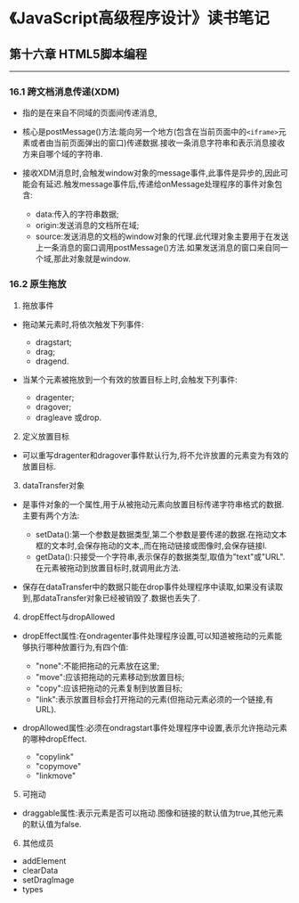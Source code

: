 # 《JavaScript高级程序设计》读书笔记 #


## 第十六章 HTML5脚本编程 ##

---------------------
### 16.1 跨文档消息传递(XDM) ###
- 指的是在来自不同域的页面间传递消息,

- 核心是postMessage()方法:能向另一个地方(包含在当前页面中的`<iframe>`元素或者由当前页面弹出的窗口)传递数据.接收一条消息字符串和表示消息接收方来自哪个域的字符串.

- 接收XDM消息时,会触发window对象的message事件,此事件是异步的,因此可能会有延迟.触发message事件后,传递给onMessage处理程序的事件对象包含:
  - data:传入的字符串数据;
  - origin:发送消息的文档所在域;
  - source:发送消息的文档的window对象的代理.此代理对象主要用于在发送上一条消息的窗口调用postMessage()方法.如果发送消息的窗口来自同一个域,那此对象就是window.

### 16.2 原生拖放 ###
1. 拖放事件
  - 拖动某元素时,将依次触发下列事件:
    - dragstart;
    - drag;
    - dragend.

  - 当某个元素被拖放到一个有效的放置目标上时,会触发下列事件:
    - dragenter;
    - dragover;
    - dragleave 或drop.

2. 定义放置目标
  - 可以重写dragenter和dragover事件默认行为,将不允许放置的元素变为有效的放置目标.

3. dataTransfer对象
  - 是事件对象的一个属性,用于从被拖动元素向放置目标传递字符串格式的数据.主要有两个方法:
    - setData():第一个参数是数据类型,第二个参数是要传递的数据.在拖动文本框的文本时,会保存拖动的文本,,而在拖动链接或图像时,会保存链接l.
    - getData():只接受一个字符串,表示保存的数据类型,取值为"text"或"URL".在元素被拖动到放置目标时,就调用此方法.

  - 保存在dataTransfer中的数据只能在drop事件处理程序中读取,如果没有读取到,那dataTransfer对象已经被销毁了.数据也丢失了.

4. dropEffect与dropAllowed
  - dropEffect属性:在ondragenter事件处理程序设置,可以知道被拖动的元素能够执行哪种放置行为,有四个值:
    - "none":不能把拖动的元素放在这里;
    - "move":应该把拖动的元素移动到放置目标;
    - "copy":应该把拖动的元素复制到放置目标;
    - "link":表示放置目标会打开拖动的元素(但拖动元素必须的一个链接,有URL).

  - dropAllowed属性:必须在ondragstart事件处理程序中设置,表示允许拖动元素的哪种dropEffect.
    - "copylink"
    - "copymove"
    - "linkmove"

5. 可拖动
  - draggable属性:表示元素是否可以拖动.图像和链接的默认值为true,其他元素的默认值为false.

6. 其他成员
  - addElement
  - clearData
  - setDragImage
  - types
    
